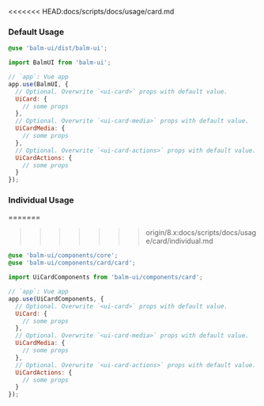 <<<<<<< HEAD:docs/scripts/docs/usage/card.md
### Default Usage

```scss
@use 'balm-ui/dist/balm-ui';
```

```js
import BalmUI from 'balm-ui';

// `app`: Vue app
app.use(BalmUI, {
  // Optional. Overwrite `<ui-card>` props with default value.
  UiCard: {
    // some props
  },
  // Optional. Overwrite `<ui-card-media>` props with default value.
  UiCardMedia: {
    // some props
  },
  // Optional. Overwrite `<ui-card-actions>` props with default value.
  UiCardActions: {
    // some props
  }
});
```

### Individual Usage

=======
>>>>>>> origin/8.x:docs/scripts/docs/usage/card/individual.md
```scss
@use 'balm-ui/components/core';
@use 'balm-ui/components/card/card';
```

```js
import UiCardComponents from 'balm-ui/components/card';

// `app`: Vue app
app.use(UiCardComponents, {
  // Optional. Overwrite `<ui-card>` props with default value.
  UiCard: {
    // some props
  },
  // Optional. Overwrite `<ui-card-media>` props with default value.
  UiCardMedia: {
    // some props
  },
  // Optional. Overwrite `<ui-card-actions>` props with default value.
  UiCardActions: {
    // some props
  }
});
```
